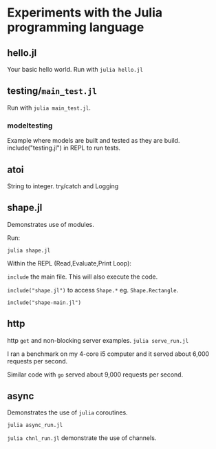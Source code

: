 # Experiments with the Julia programming language

## hello.jl
Your basic hello world.
Run with `julia hello.jl`

## testing/`main_test.jl`
Run with `julia main_test.jl`.

### modeltesting
Example where models are built and tested as they are build.
include("testing.jl") in REPL to run tests.

## atoi
String to integer.
try/catch and Logging

## shape.jl
Demonstrates use of modules.

Run:

```
julia shape.jl
```

Within the REPL (Read,Evaluate,Print Loop):

`include` the main file. This will also execute the code.

`include("shape.jl")` to access `Shape.*` eg. `Shape.Rectangle`.

```
include("shape-main.jl")
```

## http
http `get` and non-blocking server examples.
`julia serve_run.jl`

I ran a benchmark on my 4-core i5 computer and it served about 6,000 requests per second.

Similar code with `go` served about 9,000 requests per second.

## async
Demonstrates the use of `julia` coroutines.

```
julia async_run.jl
```

`julia chnl_run.jl` demonstrate the use of channels.
